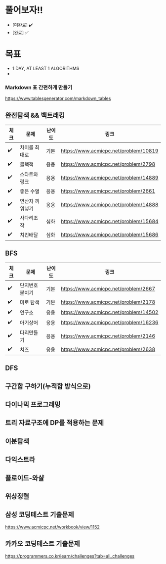 
# 풀어보자!!
- [미완료] :heavy_check_mark:
- [완료] :white_check_mark:

# 목표
- 1 DAY, AT LEAST 1 ALGORITHMS
- 

### Markdown 표 간편하게 만들기
https://www.tablesgenerator.com/markdown_tables

## 완전탐색 && 백트래킹
| 체크 | 문제 | 난이도  | 링크 |
|--|---------|------|---------------------------------------|
| :heavy_check_mark: | 차이를 최대로 | 기본 | https://www.acmicpc.net/problem/10819 |
| :heavy_check_mark: | 블랙잭 | 응용 | https://www.acmicpc.net/problem/2798 |
| :heavy_check_mark: | 스타트와 링크 |  응용  | https://www.acmicpc.net/problem/14889 |
| :heavy_check_mark: | 좋은 수열 |  응용  | https://www.acmicpc.net/problem/2661 |
| :heavy_check_mark: | 연산자 끼워넣기 |  응용  | https://www.acmicpc.net/problem/14888 |
| :heavy_check_mark: | 사다리조작 |  심화  | https://www.acmicpc.net/problem/15684 |
| :heavy_check_mark: | 치킨배달 |  심화  | https://www.acmicpc.net/problem/15686 |

## BFS
| 체크 | 문제 | 난이도  | 링크 |
|--|---------|------|---------------------------------------|
| :heavy_check_mark: | 단지번호 붙이기 | 기본 | https://www.acmicpc.net/problem/2667 |
| :heavy_check_mark: | 미로 탐색 | 기본 | https://www.acmicpc.net/problem/2178 |
| :heavy_check_mark: | 연구소 | 응용 | https://www.acmicpc.net/problem/14502 |
| :heavy_check_mark: | 아기상어 | 응용 | https://www.acmicpc.net/problem/16236 |
| :heavy_check_mark: | 다리만들기 | 응용 | https://www.acmicpc.net/problem/2146 |
| :heavy_check_mark: | 치즈 | 응용 | https://www.acmicpc.net/problem/2638 |

## DFS


## 구간합 구하기(누적합 방식으로)


## 다이나믹 프로그래밍


## 트리 자료구조에 DP를 적용하는 문제


## 이분탐색


## 다익스트라


## 플로이드-와샬


## 위상정렬


## 삼성 코딩테스트 기출문제
https://www.acmicpc.net/workbook/view/1152

## 카카오 코딩테스트 기출문제
https://programmers.co.kr/learn/challenges?tab=all_challenges
